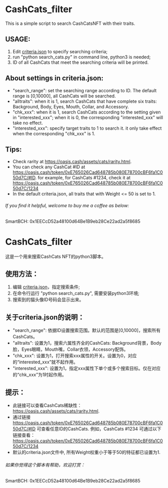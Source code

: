 # CashCats_filter
This is a simple script to search CashCatsNFT with their traits.

## USAGE:

1. Edit [criteria.json](./criteria.json) to specify searching criteria;
2. run "python search_cats.py" in command line, python3 is needed;
3. ID of all CashCats that meet the searching criteria will be printed.



## About settings in criteria.json:

- "search_range": set the searching range according to ID. The default range is \[0,10000\], all CashCats will be searched.
- "alltraits": when it is 1, search CashCats that have complete six traits: Background, Body, Eyes, Mouth, Collar, and Accessory.
- "chk_xxx": when it is 1, search CashCats according to the setting given in "interested_xxx"; when it is 0, the corresponding "interested_xxx" will take no effect.
- "interested_xxx": specify target traits to 1 to search it. it only take effect when the corresponding "chk_xxx" is 1.



## Tips:
- Check rarity at https://oasis.cash/assets/cats/rarity.html.
- You can check any CashCat #ID at https://oasis.cash/token/0xE765026Cad648785b080E78700cBF6fa1C050d7C/#ID. for example, for CashCats #1234, check it at https://oasis.cash/token/0xE765026Cad648785b080E78700cBF6fa1C050d7C/1234
- In the default criteria.json, all traits that with Weight <= 50 is set to 1.



###### If you find it helpful, welcome to buy me a coffee as below:
SmartBCH: 0x1EECcD52a48100d64Be1B9eb28Ce22ad2a5f8685


# CashCats_filter
这是一个用来搜索CashCats NFT的python3脚本。

## 使用方法：

1. 编辑 [criteria.json](./criteria.json)，指定搜索条件;
2. 在命令行运行 "python search_cats.py", 需要安装python3环境;
3. 搜索到的猫头像ID号码会显示出来。



## 关于criteria.json的说明：

- "search_range": 依据ID设置搜索范围。默认的范围是\[0,10000\]，搜索所有CashCats。
- "alltraits": 设置为1，搜索六属性齐全的CashCats: Background背景，Body脸，Eyes眼睛，Mouth嘴，Collar衣领，Accessory配饰。
- "chk_xxx": 设置为1，打开搜索xxx属性的开关。设置为0，对应的“interested_xxx”就不起作用。
- "interested_xxx": 设置为1，指定xxx属性下单个或多个搜索目标。仅在对应的“chk_xxx”为1时起作用。



## 提示：
- 此链接可以查看CashCats稀缺性：https://oasis.cash/assets/cats/rarity.html.
- 通过链接 https://oasis.cash/token/0xE765026Cad648785b080E78700cBF6fa1C050d7C/#ID 可查看任意ID的CashCats. 例如，CashCats #1234 可通过以下链接查看：https://oasis.cash/token/0xE765026Cad648785b080E78700cBF6fa1C050d7C/1234
- 默认的criteria.json文件中, 所有Weight权重小于等于50的特征都已设置为1.



###### 如果你觉得这个脚本有帮助，欢迎打赏：
SmartBCH: 0x1EECcD52a48100d64Be1B9eb28Ce22ad2a5f8685


